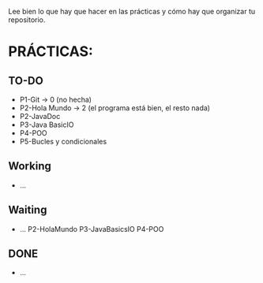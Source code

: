Lee bien lo que hay que hacer en las prácticas y cómo hay que organizar tu repositorio.

# PRÁCTICAS:
## TO-DO
+ P1-Git -> 0 (no hecha)
+ P2-Hola Mundo -> 2 (el programa está bien, el resto nada)
+ P2-JavaDoc
+ P3-Java BasicIO
+ P4-POO
+ P5-Bucles y condicionales

## Working
+ ...

## Waiting
+ ...
P2-HolaMundo
P3-JavaBasicsIO
P4-POO
## DONE
+ ...

